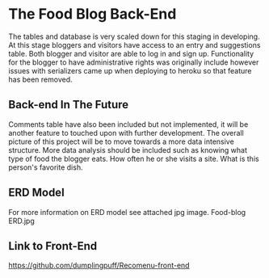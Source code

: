 # The Food Blog Back-End

The tables and database is very scaled down for this staging in developing.
At this stage bloggers and visitors have access to an entry and suggestions
table.  Both blogger and visitor are able to log in and sign up.  Functionality
for the blogger to have administrative rights was originally include however
issues with serializers came up when deploying to heroku so that feature has
been removed.

## Back-end In The Future

Comments table have also been included but not implemented, it will be another
feature to touched upon with further development.  The overall picture of this
project will be to move towards a more data intensive structure.  More data
analysis should be included such as knowing what type of food the blogger eats.
How often he or she visits a site.  What is this person's favorite dish.

## ERD Model

For more information on ERD model see attached jpg image.  Food-blog ERD.jpg

## Link to Front-End

<https://github.com/dumplingpuff/Recomenu-front-end>
